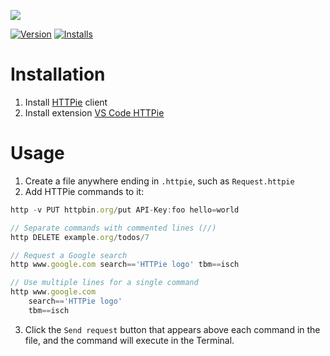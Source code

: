 ![](https://raw.githubusercontent.com/wk-j/vscode-httpie/master/resource/logo.png)

[![Version](https://vsmarketplacebadge.apphb.com/version/wk-j.vscode-httpie.svg)](https://marketplace.visualstudio.com/items?itemName=wk-j.vscode-httpie) [![Installs](https://vsmarketplacebadge.apphb.com/installs-short/wk-j.vscode-httpie.svg)](https://marketplace.visualstudio.com/items?itemName=wk-j.vscode-httpie)

# Installation

1. Install [HTTPie](https://httpie.org) client
2. Install extension [VS Code HTTPie](https://marketplace.visualstudio.com/items?itemName=wk-j.vscode-httpie)

# Usage

1. Create a file anywhere ending in `.httpie`, such as `Request.httpie`
2. Add HTTPie commands to it:

```javascript
http -v PUT httpbin.org/put API-Key:foo hello=world

// Separate commands with commented lines (//)
http DELETE example.org/todos/7

// Request a Google search
http www.google.com search=='HTTPie logo' tbm==isch

// Use multiple lines for a single command
http www.google.com
    search=='HTTPie logo'
    tbm==isch
```

3. Click the `Send request` button that appears above each command in the file, and the command will execute in the Terminal.
